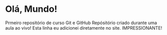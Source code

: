 # Olá, Mundo!
 Prmeiro repositório de curso Git e GitHub
Repósitório criado durante uma aula ao vivo!
Esta linha eu adicionei diretamente no site. IMPRESSIONANTE!
